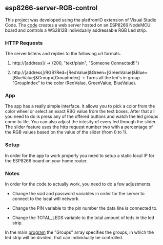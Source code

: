 ## esp8266-server-RGB-control

This project was developed using the platfromIO extension of Visual Studio Code. The [code](source/main.cpp) creates a web server hosted on an ESP8266 NodeMCU board and controls a WS2812B individually addressable RGB Led strip.

### HTTP Requests
The server listens and replies to the following url formats.
1. http://[address]/ -> (200, "text/plain", "Someone Connected!!")

2. http://[address]/RGB?Red=[RedValue]&Green=[GreenValue]&Blue=[BlueValue]&Group=[GroupIndex] -> Turns all the led's in group "GroupIndex" to the color (RedValue, GreenValue, BlueValue).

### App
The app has a really simple interface. It allows you to pick a color from the color wheel or select an exact RBG value from the text boxes. After that all you need to do is press any of the offered buttons and watch the led groups come to life. You can also adjust the intesity of every led through the slider. The slider feature uses the http request number two with a percentage of the RGB values based on the value of the slider (from 0 to 1).

### Setup
In order for the app to work properly you need to setup a static local IP for the ESP8266 board on your home router. 

### Notes
In order for the code to actually work, you need to do a few adjustments.
* Change the ssid and password variables in order for the server to connect to the local wifi network.

* Change the PIN variable to the pin number the data line is connected to.

* Change the TOTAL_LEDS variable to the total amount of leds in the led strip.

In the main [program](source/main.cpp) the "Groups" array specifies the groups, in which the led strip will be divided, that can individually be controlled.
